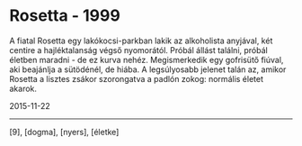 # Rosetta - 1999

A fiatal Rosetta egy lakókocsi-parkban lakik az alkoholista anyjával, két centire a hajléktalanság végső nyomorától. Próbál állást találni, próbál életben maradni - de ez kurva nehéz. Megismerkedik egy gofrisütő fiúval, aki beajánlja a sütödénél, de hiába. A legsúlyosabb jelenet talán az, amikor Rosetta a lisztes zsákor szorongatva a padlón zokog: normális életet akarok.

2015-11-22 

----

[9], [dogma], [nyers], [életke]
